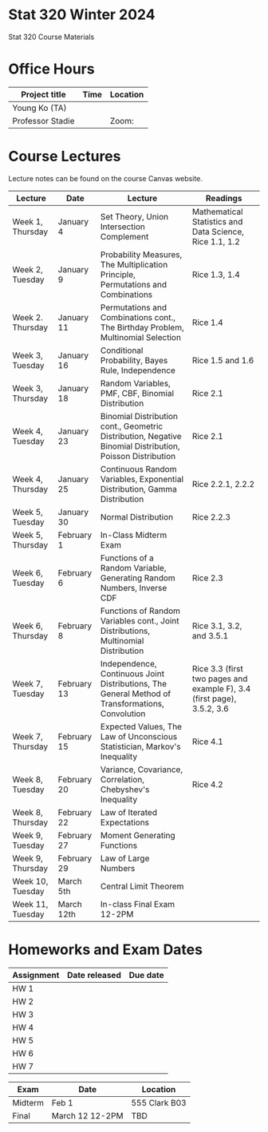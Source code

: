 # Stat 320 Winter 2024
Stat 320 Course Materials 


# Office Hours

| Project title                  | Time | Location              
|--------------------------------|---------------|-------------------------|
| Young Ko (TA) |         |     | 
|  Professor Stadie        |       |  Zoom:  |



# Course Lectures 

Lecture notes can be found on the course Canvas website. 


| Lecture                  |  Date | Lecture | Readings                
|--------------------------|-------|----------|----------------------------|
| Week 1, Thursday         | January 4 |   Set Theory, Union Intersection Complement  | Mathematical Statistics and Data Science, Rice 1.1, 1.2 |
| Week 2, Tuesday           | January 9  |  Probability Measures, The Multiplication Principle, Permutations and Combinations  | Rice 1.3, 1.4 |
| Week 2. Thursday       | January 11 | Permutations and Combinations cont., The Birthday Problem, Multinomial Selection | Rice 1.4  |
| Week 3, Tuesday            | January 16 | Conditional Probability, Bayes Rule, Independence | Rice 1.5 and 1.6  |
| Week 3, Thursday         | January 18| Random Variables, PMF, CBF, Binomial Distribution | Rice 2.1 |
| Week 4, Tuesday            | January 23| Binomial Distribution cont., Geometric Distribution, Negative Binomial Distribution, Poisson Distribution  | Rice 2.1  |
| Week 4, Thursday          | January 25| Continuous Random Variables, Exponential Distribution, Gamma Distribution | Rice 2.2.1, 2.2.2   |
| Week 5, Tuesday        | January 30 | Normal Distribution  | Rice 2.2.3 |
| Week 5, Thursday          | February 1| In-Class Midterm Exam | |
| Week 6, Tuesday        | February 6| Functions of a Random Variable, Generating Random Numbers, Inverse CDF  | Rice 2.3 |
| Week 6, Thursday       | February 8| Functions of Random Variables cont., Joint Distributions, Multinomial Distribution  | Rice 3.1, 3.2, and 3.5.1 |
| Week 7, Tuesday           | February 13| Independence, Continuous Joint Distributions, The General Method of Transformations, Convolution |  Rice 3.3 (first two pages and example F), 3.4 (first page), 3.5.2, 3.6 |
| Week 7, Thursday       | February 15| Expected Values, The Law of Unconscious Statistician, Markov's Inequality  | Rice 4.1 |
| Week 8, Tuesday       | February 20| Variance, Covariance, Correlation, Chebyshev's Inequality  |  Rice 4.2 |
| Week 8, Thursday   | February 22| Law of Iterated Expectations | |
| Week 9, Tuesday |  February 27| Moment Generating Functions  | |
| Week 9, Thursday   |  February 29|  Law of Large Numbers |  |
| Week 10, Tuesday   |  March 5th| Central Limit Theorem  |  |
| Week 11, Tuesday   |  March 12th| In-class Final Exam 12-2PM |  |



# Homeworks and Exam Dates


| Assignment                 | Date released | Due date                
|--------------------------------|---------------|-------------------------|
| HW 1 |         |     | 
|  HW 2        |       |    |
|  HW 3        |       |   |
|  HW 4        |       |   |
|  HW 5        |       |    |
|  HW 6        |       |   |
|  HW 7        |       |    |

| Exam               | Date | Location               
|--------------------------------|---------------|-------------------------|
| Midterm |   Feb 1      | 555 Clark B03
|  Final       |  March 12 12-2PM     | TBD| 

